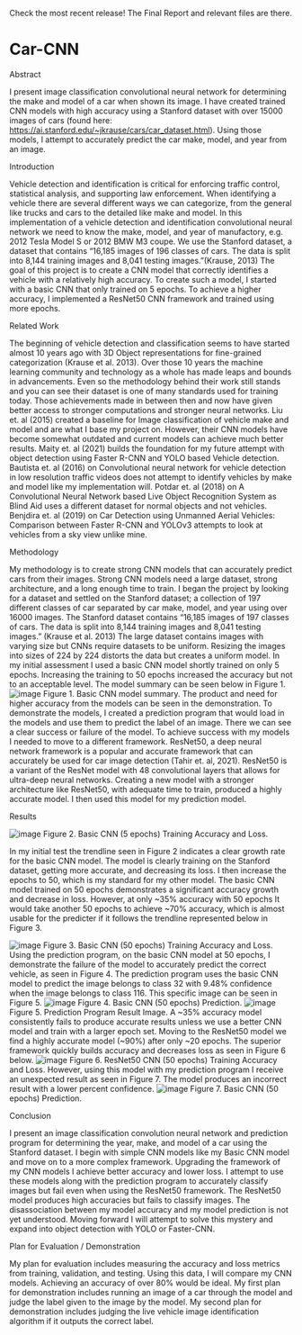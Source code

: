 Check the most recent release!
The Final Report and relevant files are there.

# Car-CNN
Abstract

I present image classification convolutional neural network for determining the 
make and model of a car when shown its image. I have created trained CNN 
models with high accuracy using a Stanford dataset with over 15000 images of 
cars (found here: https://ai.stanford.edu/~jkrause/cars/car_dataset.html). Using 
those models, I attempt to accurately predict the car make, model, and year from 
an image.

Introduction

Vehicle detection and identification is critical for enforcing traffic control, statistical analysis, and 
supporting law enforcement. When identifying a vehicle there are several different ways we can 
categorize, from the general like trucks and cars to the detailed like make and model. In this 
implementation of a vehicle detection and identification convolutional neural network we need to 
know the make, model, and year of manufactory, e.g. 2012 Tesla Model S or 2012 BMW M3 
coupe. We use the Stanford dataset, a dataset that contains “16,185 images of 196 classes of cars. 
The data is split into 8,144 training images and 8,041 testing images.”(Krause, 2013) The goal of 
this project is to create a CNN model that correctly identifies a vehicle with a relatively high 
accuracy. To create such a model, I started with a basic CNN that only trained on 5 epochs. To 
achieve a higher accuracy, I implemented a ResNet50 CNN framework and trained using more 
epochs.

Related Work

The beginning of vehicle detection and classification seems to have started almost 10 years ago 
with 3D Object representations for fine-grained categorization (Krause et al. 2013). Over those 10 
years the machine learning community and technology as a whole has made leaps and bounds in 
advancements. Even so the methodology behind their work still stands and you can see their dataset 
is one of many standards used for training today. Those achievements made in between then and 
now have given better access to stronger computations and stronger neural networks.
  Liu et. al (2015) created a baseline for Image classification of vehicle make and model and 
are what I base my project on. However, their CNN models have become somewhat outdated and 
current models can achieve much better results.
  Maity et. al (2021) builds the foundation for my future attempt with object detection using 
Faster R-CNN and YOLO based Vehicle detection.
  Bautista et. al (2016) on Convolutional neural network for vehicle detection in low 
resolution traffic videos does not attempt to identify vehicles by make and model like my 
implementation will.
  Potdar et. al (2018) on A Convolutional Neural Network based Live Object Recognition 
System as Blind Aid uses a different dataset for normal objects and not vehicles.
  Benjdira et. al (2019) on Car Detection using Unmanned Aerial Vehicles: Comparison 
between Faster R-CNN and YOLOv3 attempts to look at vehicles from a sky view unlike mine.

Methodology

My methodology is to create strong CNN models that can accurately predict cars from their 
images. Strong CNN models need a large dataset, strong architecture, and a long enough
time to train. I began the project by looking for a dataset and settled on the Stanford dataset;
a collection of 197 different classes of car separated by car make, model, and year using over 16000 images.
The Stanford dataset contains “16,185 images of 197 classes of cars. The data is split into 8,144 
training images and 8,041 testing images.” (Krause et al. 2013) The large dataset contains images 
with varying size but CNNs require datasets to be uniform. Resizing the images into sizes of 224
by 224 distorts the data but creates a uniform model. In my initial assessment I used a basic CNN
model shortly trained on only 5 epochs. Increasing the training to 50 epochs increased the accuracy 
but not to an acceptable level. The model summary can be seen below in Figure 1.
![image](https://user-images.githubusercontent.com/71231702/213226308-72023e15-b5be-4986-ad2b-cb5b8472249a.png)
Figure 1. Basic CNN model summary.
The product and need for higher accuracy from the models can be seen in the demonstration. To 
demonstrate the models, I created a prediction program that would load in the models and use them 
to predict the label of an image. There we can see a clear success or failure of the model. To 
achieve success with my models I needed to move to a different framework.
ResNet50, a deep neural network framework is a popular and accurate framework that can 
accurately be used for car image detection (Tahir et. al, 2021). ResNet50 is a variant of the ResNet
model with 48 convolutional layers that allows for ultra-deep neural networks. Creating a new 
model with a stronger architecture like ResNet50, with adequate time to train, produced a highly
accurate model. I then used this model for my prediction model.

Results

![image](https://user-images.githubusercontent.com/71231702/213226951-66f15f51-00e0-49d8-955b-d55bed24b84d.png)
Figure 2.  Basic CNN (5 epochs) Training Accuracy and Loss.

In my initial test the trendline seen in Figure 2 indicates a clear growth rate for the basic CNN model. The model is clearly training on the Stanford dataset, getting more accurate, and decreasing its loss. I then increase the epochs to 50, which is my standard for my other model. The basic CNN model trained on 50 epochs demonstrates a significant accuracy growth and decrease in loss. However, at only ~35% accuracy with 50 epochs It would take another 50 epochs to achieve ~70% accuracy, which is almost usable for the predicter if it follows the trendline represented below in Figure 3. 

![image](https://user-images.githubusercontent.com/71231702/213227193-a8544d62-0287-4bbe-b9d7-76264edc1fe1.png)
Figure 3.  Basic CNN (50 epochs) Training Accuracy and Loss.
Using the prediction program, on the basic CNN model at 50 epochs, I demonstrate the failure of the model to accurately predict the correct vehicle, as seen in Figure 4. The prediction program uses the basic CNN model to predict the image belongs to class 32 with 9.48% confidence when the image belongs to class 116. This specific image can be seen in Figure 5.
![image](https://user-images.githubusercontent.com/71231702/213227445-26f71755-718f-4bc6-b073-8adf7fb010dd.png)
Figure 4.  Basic CNN (50 epochs) Prediction.
![image](https://user-images.githubusercontent.com/71231702/213227513-5bba588f-1d71-4d82-a2f5-e544610509d4.png)
Figure 5. Prediction Program Result Image.
A ~35% accuracy model consistently fails to produce accurate results unless we use a better CNN model and train with a larger epoch set. Moving to the ResNet50 model we find a highly accurate model (~90%) after only ~20 epochs. The superior framework quickly builds accuracy and decreases loss as seen in Figure 6 below. 
![image](https://user-images.githubusercontent.com/71231702/213227686-22eb92c3-e142-4db2-a74b-e2717db870d2.png)
Figure 6.  ResNet50 CNN (50 epochs) Training Accuracy and Loss.
However, using this model with my prediction program I receive an unexpected result as seen in Figure 7. The model produces an incorrect result with a lower percent confidence. 
![image](https://user-images.githubusercontent.com/71231702/213227832-ca59356e-cbd2-4e89-a49a-695b521ab5a6.png)
Figure 7.  Basic CNN (50 epochs) Prediction.

Conclusion

I present an image classification convolution neural network and prediction program for determining the year, make, and model of a car using the Stanford dataset. I begin with simple CNN models like my Basic CNN model and move on to a more complex framework. Upgrading the framework of my CNN models I achieve better accuracy and lower loss. I attempt to use these models along with the prediction program to accurately classify images but fail even when using the ResNet50 framework. The ResNet50 model produces high accuracies but fails to classify images. The disassociation between my model accuracy and my model prediction is not yet understood. Moving forward I will attempt to solve this mystery and expand into object detection with YOLO or Faster-CNN.





Plan for Evaluation / Demonstration

My plan for evaluation includes measuring the accuracy and loss metrics from training, validation, and testing. Using this data, I will compare my CNN models. Achieving an accuracy of over 80% would be ideal. My first plan for demonstration includes running an image of a car through the model and judge the label given to the image by the model. My second plan for demonstration includes judging the live vehicle image identification algorithm if it outputs the correct label.
